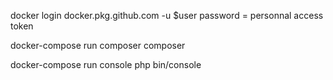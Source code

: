docker login docker.pkg.github.com -u $user 
password = personnal access token

docker-compose run composer composer <your-command>

docker-compose run console php bin/console <your-command>